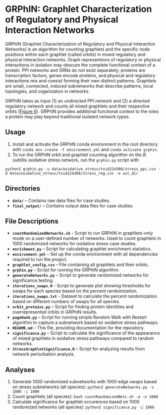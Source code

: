 # GRPhIN: Graphlet Characterization of Regulatory and Physical Interaction Networks

GRPhIN (Graphlet Characterization of Regulatory and Physical Interaction Networks) is an algorithm for counting graphlets and the specific node positions within each graphlet (called orbits) in mixed regulatory and physical interaction networks. Graph representions of regulatory or physical interactions in isolation may obscure the complete functional context of a protein. PPI networks and GRNs do not exist separately; proteins are transcription factors, genes encode proteins, and physical and regulatory interactions mix and coexist forming their own distinct patterns. Graphlets are small, connected, induced subnetworks that describe patterns, local topologies, and organization in networks.

GRPhIN takes as input (1) an undirected PPI network and (2) a directed regulatory network and counts all mixed graphlets and their respective orbits ([Figure 6](https://github.com/Reed-CompBio/motifs/blob/main/Complete%20Graphlet%20%26%20Orbit%20Definitions.pdf)). GRPhIN provides additional functional context to the roles a protein may play beyond traditional isolated network types.

## Usage

1. Install and activate the GRPhIN conda environment in the root directory with `conda env create -f environment.yml` and `conda activate grphin`.
2. To run the GRPhIN orbit and graphlet counting algorithm on the _B. subtilis_ oxidative stress network, run the `grphin.py` script with

```
python3 grphin.py -u data/oxidative_stress/txid224308/stress_ppi.csv -d data/oxidative_stress/txid224308/stress_reg.csv -o out_dir
```

## Directories

- **`data/`** – Contains raw data files for case studies.
- **`final_output/`** – Contains output data files for case studies.

## File Descriptions

- **`countRandomizedNetworks.sh`** - Script to run GRPhIN in graphlets-only mode on a user-defined number of networks. Used to count graphlets in 1000 randomized networks for oxidative stress case studies.
- **`enrichment.py`** – Script for calculating graphlet enrichment statistics.
- **`environment.yml`** – Set up the conda environment with all dependencies required to run the project.
- **`graphlet_config.csv`** – File containing all graphlets and their orbits.
- **`grphin.py`** – Script for running the GRPhIN algorithm.
- **`generateNetworks.py`** – Script to generate randomized networks for significance testing.
- **`iterations_swaps.R`** - Script to generate plot showing thresholds for swaps for each species based on the percent randomization.
- **`iterations_swaps.txt`** - Dataset to calculate the percent randomization based on different numbers of swaps for all species.
- **`orbit_proteins.py`** – Script for finding protein identities and overrepresented orbits in GRPhIN results.
- **`pageRank.py`** – Script for running simple Random Walk with Restart algorithm to capture a subnetwork based on oxidative stress pathways.
- **`README.md`** – This file, providing documentation for the repository.
- **`significance.py`** – Script to calculate the significance of the appearance of mixed graphlets in oxidative stress pathways compared to random networks.
- **`StressGraphletSignificance.R`** – Script for analyzing results from network perturbation analysis.

## Analyses

1. Generate 1000 randomized subnetworks with 1000 edge swaps based on stress subnetworks (all species): `python3 generateNetworks.py -s 1000 -i 1000`
2. Count graphlets (all species): `bash countRandomizedNets.sh -a -n 1000`
3. Calculate significance for graphlet occurences based on 1000 randomized networks (all species): `python3 significance.py -i 1000`

```

```
